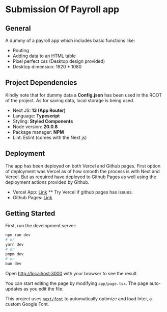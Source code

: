 # Submission Of Payroll app
## General
A dummy of a payroll app which includes basic functions like:
- Routing
- Adding data to an HTML table
- Pixel perfect css (Desktop design provided)
- Desktop dimension: 1920 * 1080


## Project Dependencies
Kindly note that for dummy data a **Config.json** has been used in the ROOT of the project.
As for saving data, local storage is being used.
- Next JS: **13 (App Router)**
- Language: **Typescript**
- Styling: **Styled Components**
- Node version: **20.0.8**
- Package manager: **NPM**
- Lint: Eslint (comes with the Next js)


## Deployment

The app has been deployed on both Vercel and Github pages.
First option of deployment was Vercel as of how smooth the process is with Next and Vercel.
But as required have deployed to Github Pages as well using the deployment actions provided by Github.

- Vercel App: [Link](https://next-payroll.vercel.app/) ** Try Vercel if github pages has issues.
- Github Pages: [Link](https://vishseen.github.io/next-payroll/)



## Getting Started

First, run the development server:

```bash
npm run dev
# or
yarn dev
# or
pnpm dev
# or
bun dev
```

Open [http://localhost:3000](http://localhost:3000) with your browser to see the result.

You can start editing the page by modifying `app/page.tsx`. The page auto-updates as you edit the file.

This project uses [`next/font`](https://nextjs.org/docs/basic-features/font-optimization) to automatically optimize and load Inter, a custom Google Font.
